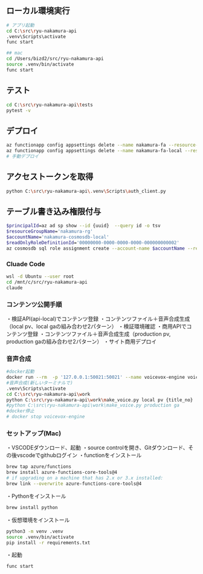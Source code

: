 ## ローカル環境実行
```sh
# アプリ起動
cd C:\src\ryu-nakamura-api
.venv\Scripts\activate
func start

## mac
cd /Users/bizd2/src/ryu-nakamura-api
source .venv/bin/activate
func start

```


## テスト

```sh
cd C:\src\ryu-nakamura-api\tests
pytest -v
```

## デプロイ
```sh
az functionapp config appsettings delete --name nakamura-fa --resource-group nakamura-rg --setting-names  ENABLE_ORYX_BUILD SCM_DO_BUILD_DURING_DEPLOYMENT
az functionapp config appsettings delete --name nakamura-fa-local --resource-group nakamura-rg --setting-names  ENABLE_ORYX_BUILD SCM_DO_BUILD_DURING_DEPLOYMENT
# 手動デプロイ
```

## アクセストークンを取得
```sh
python C:\src\ryu-nakamura-api\.venv\Scripts\auth_client.py
```

## テーブル書き込み権限付与
```sh
$principalId=az ad sp show --id {uuid}  --query id -o tsv
$resourceGroupName='nakamura-rg'
$accountName='nakamura-cosmosdb-local'
$readOnlyRoleDefinitionId='00000000-0000-0000-0000-000000000002'
az cosmosdb sql role assignment create --account-name $accountName --resource-group $resourceGroupName --scope "/" --principal-id $principalId --role-definition-id $readOnlyRoleDefinitionId

```

### Cluade Code
```sh
wsl -d Ubuntu --user root
cd /mnt/c/src/ryu-nakamura-api
claude
```

### コンテンツ公開手順
・検証API(api-local)でコンテンツ登録
・コンテンツファイル＋音声合成生成（local pv、local gaの組み合わせ2パターン）
・検証環境確認
・商用APIでコンテンツ登録
・コンテンツファイル＋音声合成生成（production pv, production gaの組み合わせ2パターン）
・サイト商用デプロイ


### 音声合成
```sh
#docker起動
docker run --rm  -p '127.0.0.1:50021:50021' --name voicevox-engine voicevox/voicevox_engine:cpu-latest
#音声合成(新しいターミナルで)
.venv\Scripts\activate
cd C:\src\ryu-nakamura-api\work
python C:\src\ryu-nakamura-api\work\make_voice.py local pv {title_no}
#python C:\src\ryu-nakamura-api\work\make_voice.py production ga
#docker停止
# docker stop voicevox-engine
```


### セットアップ(Mac)
・VSCODEダウンロード、起動
・source controlを開き、Gitダウンロード、その後vscodeでgithubログイン
・functionをインストール
```sh
brew tap azure/functions
brew install azure-functions-core-tools@4
# if upgrading on a machine that has 2.x or 3.x installed:
brew link --overwrite azure-functions-core-tools@4
```
・Pythonをインストール
```sh
brew install python
```
・仮想環境をインストール
```sh
python3 -m venv .venv
source .venv/bin/activate
pip install -r requirements.txt
```
・起動
```sh
func start
```



